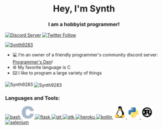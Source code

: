 <h1 align="center">Hey, I'm Synth</h1>
<h3 align="center">I am a hobbyist programmer!</h3>

[![Discord Server](https://img.shields.io/website?label=pden.net&style=for-the-badge&url=https%3A%2F%2Fpden.net)](https://pden.net)
[![Twitter Follow](https://img.shields.io/twitter/follow/Synth9283?color=1DA1F2&logo=twitter&style=for-the-badge)](https://twitter.com/intent/follow?original_referer=https%3A%2F%2Fgithub.com%2FSynth9283&screen_name=Synth9283)

<p align="left"> <a href="https://github.com/ryo-ma/github-profile-trophy"><img src="https://github-profile-trophy.vercel.app/?username=Synth9283" alt="Synth9283" /></a> </p>

- 💻 I’m an owner of a friendly programmer's community discord server: [Programmer's Den][website]!
- ⚙️ My favorite language is C
- ⌨️ I like to program a large variety of things



<p><img align="left" src="https://github-readme-stats.anuraghazra1.vercel.app/api/top-langs/?username=Synth9283&layout=compact&theme=radical" alt="Synth9283" /></p>

<p>&nbsp;<img align="center" src="https://github-readme-stats.codestackr.vercel.app/api?username=Synth9283&show_icons=true&hide_border=true&count_private=true&include_all_commits=true&theme=radical" alt="Synth9283" /></p>

<h3 align="left">Languages and Tools:</h3>
<p align="left"> <a href="https://www.gnu.org/software/bash/" target="_blank"> <img src="https://www.vectorlogo.zone/logos/gnu_bash/gnu_bash-icon.svg" alt="bash" width="40" height="40"/> </a> <a href="https://www.cprogramming.com/" target="_blank"> <img src="https://raw.githubusercontent.com/devicons/devicon/master/icons/c/c-original.svg" alt="c" width="40" height="40"/> </a> <a href="https://flask.palletsprojects.com/" target="_blank"> <img src="https://www.vectorlogo.zone/logos/pocoo_flask/pocoo_flask-icon.svg" alt="flask" width="40" height="40"/> </a> <a href="https://git-scm.com/" target="_blank"> <img src="https://www.vectorlogo.zone/logos/git-scm/git-scm-icon.svg" alt="git" width="40" height="40"/> </a> <a href="https://www.gtk.org/" target="_blank"> <img src="https://upload.wikimedia.org/wikipedia/commons/7/71/GTK_logo.svg" alt="gtk" width="40" height="40"/> </a> <a href="https://heroku.com" target="_blank"> <img src="https://www.vectorlogo.zone/logos/heroku/heroku-icon.svg" alt="heroku" width="40" height="40"/> </a> <a href="https://kotlinlang.org" target="_blank"> <img src="https://www.vectorlogo.zone/logos/kotlinlang/kotlinlang-icon.svg" alt="kotlin" width="40" height="40"/> </a> <a href="https://www.linux.org/" target="_blank"> <img src="https://raw.githubusercontent.com/devicons/devicon/master/icons/linux/linux-original.svg" alt="linux" width="40" height="40"/> </a> <a href="https://www.python.org" target="_blank"> <img src="https://raw.githubusercontent.com/devicons/devicon/master/icons/python/python-original.svg" alt="python" width="40" height="40"/> </a> <a href="https://www.rust-lang.org" target="_blank"> <img src="https://raw.githubusercontent.com/devicons/devicon/master/icons/rust/rust-plain.svg" alt="rust" width="40" height="40"/> </a> <a href="https://www.selenium.dev" target="_blank"> <img src="https://raw.githubusercontent.com/detain/svg-logos/780f25886640cef088af994181646db2f6b1a3f8/svg/selenium-logo.svg" alt="selenium" width="40" height="40"/> </a> </p>

[website]: https://pden.net
[twitter]: https://twitter.com/Synth9283
